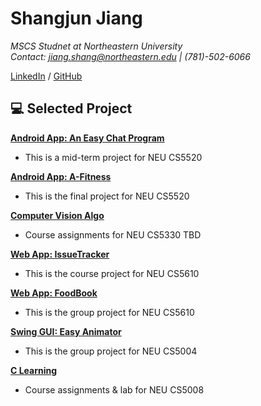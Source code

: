# Shangjun Jiang

_MSCS Studnet at Northeastern University_ <br>
_Contact: jiang.shang@northeastern.edu | (781)-502-6066_<br>

[LinkedIn](https://www.linkedin.com/in/shangjun-jiang/) /
[GitHub](https://github.com/jsjsam98/)

## :computer: Selected Project
[**Android App: An Easy Chat Program**](https://github.com/jsjsam98/FirebaseDemo)
  - This is a mid-term project for NEU CS5520

[**Android App: A-Fitness**](https://github.com/jsjsam98/AFitness)
  - This is the final project for NEU CS5520

[**Computer Vision Algo**](https://jianghz.me/teaching/cs5330/fall2021/)
  - Course assignments for NEU CS5330 TBD

[**Web App: IssueTracker**](https://github.com/jsjsam98/Shangjun-Book)
  - This is the course project for NEU CS5610

[**Web App: FoodBook**](https://github.com/jsjsam98/GroupProject-FoodBook)
  - This is the group project for NEU CS5610

[**Swing GUI: Easy Animator**](https://github.com/jsjsam98/EasyAnimator)
  - This is the group project for NEU CS5004

[**C Learning**](https://github.com/jsjsam98/CS5008)
  - Course assignments & lab for NEU CS5008



